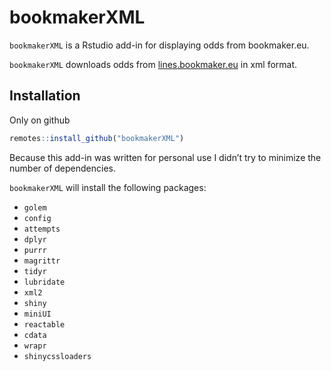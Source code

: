 
<!-- README.md is generated from README.Rmd. Please edit that file -->

# bookmakerXML

<!-- badges: start -->

<!-- badges: end -->

`bookmakerXML` is a Rstudio add-in for displaying odds from
bookmaker.eu.

`bookmakerXML` downloads odds from
[lines.bookmaker.eu](https://lines.bookmaker.eu) in xml format.

## Installation

Only on github

``` r
remotes::install_github("bookmakerXML")
```

Because this add-in was written for personal use I didn’t try to
minimize the number of dependencies.

`bookmakerXML` will install the following packages:

  - `golem`
  - `config`
  - `attempts`
  - `dplyr`
  - `purrr`
  - `magrittr`
  - `tidyr`
  - `lubridate`
  - `xml2`
  - `shiny`
  - `miniUI`
  - `reactable`
  - `cdata`
  - `wrapr`
  - `shinycssloaders`
